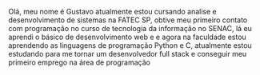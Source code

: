 Olá, meu nome é Gustavo atualmente estou cursando analise e desenvolvimento de sistemas na FATEC SP, obtive meu primeiro contato com programação no curso de 
tecnologia da informação no SENAC, lá eu aprendi o básico de desenvolvimento web e e agora na faculdade estou aprendendo as linguagens de programação Python 
e C, atualmente estou estudando para me tornar um desenvolvedor full stack e conseguir meu primeiro emprego na área de programação

